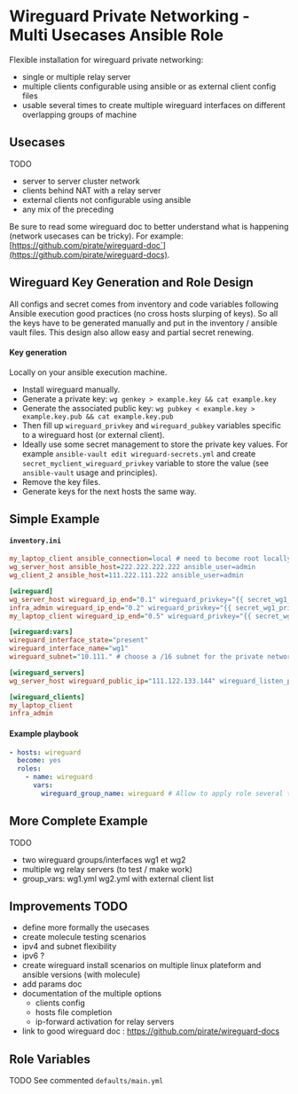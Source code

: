 Wireguard Private Networking - Multi Usecases Ansible Role
===================================================

Flexible installation for wireguard private networking:
  - single or multiple relay server
  - multiple clients configurable using ansible or as external client config files
  - usable several times to create multiple wireguard interfaces on different overlapping groups of machine

Usecases
--------

TODO

- server to server cluster network
- clients behind NAT with a relay server
- external clients not configurable using ansible
- any mix of the preceding

Be sure to read some wireguard doc to better understand what is happening (network usecases can be tricky). For example: [https://github.com/pirate/wireguard-doc`](https://github.com/pirate/wireguard-docs).

Wireguard Key Generation and Role Design
----------------------------------------

All configs and secret comes from inventory and code variables following Ansible execution good practices (no cross hosts slurping of keys). So all the keys have to be generated manually and put in the inventory / ansible vault files. This design also allow easy and partial secret renewing.

#### Key generation

Locally on your ansible execution machine.
- Install wireguard manually.
- Generate a private key: `wg genkey > example.key && cat example.key`
- Generate the associated public key: `wg pubkey < example.key > example.key.pub && cat example.key.pub`
- Then fill up `wireguard_privkey` and `wireguard_pubkey` variables specific to a wireguard host (or external client).
- Ideally use some secret management to store the private key values. For example `ansible-vault edit wireguard-secrets.yml` and create `secret_myclient_wireguard_privkey` variable to store the value (see `ansible-vault` usage and principles).
- Remove the key files.
- Generate keys for the next hosts the same way.

Simple Example
----------------

#### `inventory.ini`

```ini
my_laptop_client ansible_connection=local # need to become root locally => most probably add --ask-become-pass option to ansible-playbook command
wg_server_host ansible_host=222.222.222.222 ansible_user=admin
wg_client_2 ansible_host=111.222.111.222 ansible_user=admin

[wireguard]
wg_server_host wireguard_ip_end="0.1" wireguard_privkey="{{ secret_wg1_privkey_proxmox_host }}" wireguard_pubkey="ArnEBKDmv/86PHLG4D7uUfh/p9WUwAng06p3ke4cgEc="
infra_admin wireguard_ip_end="0.2" wireguard_privkey="{{ secret_wg1_privkey_infra_admin }}" wireguard_pubkey="sc+27FiMaxukcWbHPoJvlofOC2T3BxcHPD3P6cqBDE8="
my_laptop_client wireguard_ip_end="0.5" wireguard_privkey="{{ secret_wg1_privkey_elie }}" wireguard_pubkey="GfCP6BpaI8d/hgCHNBuNUl2LPuptjjYfDU+a7UhIR8="

[wireguard:vars]
wireguard_interface_state="present"
wireguard_interface_name="wg1"
wireguard_subnet="10.111." # choose a /16 subnet for the private network

[wireguard_servers]
wg_server_host wireguard_public_ip="111.122.133.144" wireguard_listen_port="51820"

[wireguard_clients]
my_laptop_client
infra_admin
```

#### Example playbook

```yaml
- hosts: wireguard
  become: yes
  roles:
    - name: wireguard
      vars:
        wireguard_group_name: wireguard # Allow to apply role several times on several hosts group and vpn interfaces 
```

More Complete Example
---------------------

TODO

- two wireguard groups/interfaces wg1 et wg2
- multiple wg relay servers (to test / make work)
- group_vars: wg1.yml wg2.yml with external client list

Improvements TODO
-----------------

- define more formally the usecases
- create molecule testing scenarios
- ipv4 and subnet flexibility
- ipv6 ?
- create wireguard install scenarios on multiple linux plateform and ansible versions (with molecule)
- add params doc
- documentation of the multiple options
  - clients config
  - hosts file completion
  - ip-forward activation for relay servers
- link to good wireguard doc : https://github.com/pirate/wireguard-docs

Role Variables
--------------

TODO
See commented `defaults/main.yml`


